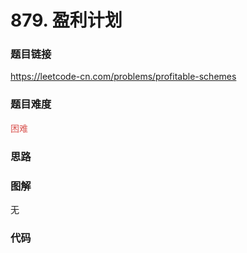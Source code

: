 # 879. 盈利计划

### 题目链接

https://leetcode-cn.com/problems/profitable-schemes

### 题目难度

<font color=#D9534F>困难</font>

### 思路



### 图解

无

### 代码

```python
```